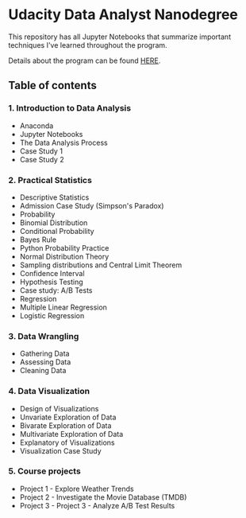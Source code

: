 # Udacity Data Analyst Nanodegree

This repository has all Jupyter Notebooks that summarize important techniques I've learned throughout the program.

Details about the program can be found [HERE](https://www.udacity.com/course/data-analyst-nanodegree--nd002).

## Table of contents
### 1. Introduction to Data Analysis
  * Anaconda
  * Jupyter Notebooks
  * The Data Analysis Process
  * Case Study 1
  * Case Study 2
### 2. Practical Statistics
  * Descriptive Statistics
  * Admission Case Study (Simpson's Paradox)
  * Probability
  * Binomial Distribution
  * Conditional Probability
  * Bayes Rule
  * Python Probability Practice
  * Normal Distribution Theory
  * Sampling distributions and Central Limit Theorem
  * Confidence Interval
  * Hypothesis Testing
  * Case study: A/B Tests
  * Regression
  * Multiple Linear Regression
  * Logistic Regression
### 3. Data Wrangling
  * Gathering Data
  * Assessing Data
  * Cleaning Data
### 4. Data Visualization
  * Design of Visualizations
  * Unvariate Exploration of Data
  * Bivarate Exploration of Data
  * Multivariate Exploration of Data
  * Explanatory of Visualizations
  * Visualization Case Study
### 5. Course projects
   * Project 1 - Explore Weather Trends
   * Project 2 - Investigate the Movie Database (TMDB)
   * Project 3 - Project 3 - Analyze A/B Test Results
